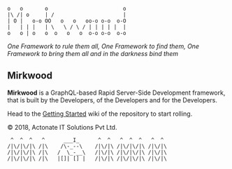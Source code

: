 
    o   o       o                        o
    |\ /| o     | /                      |
    | O |   o-o OO   o   o   oo-o o-o  o-O
    |   | | |   | \   \ / \ / | | | | |  |
    o   o | o   o  o   o   o  o-o o-o  o-o


_One Framework to rule them all, One Framework to find them, One Framework to bring them all and in the darkness bind them_


## Mirkwood

**Mirkwood** is a GraphQL-based Rapid Server-Side Development framework, that is built by the Developers, of the Developers and for the Developers.

Head to the [Getting Started]() wiki of the repository to start rolling.

© 2018, Actonate IT Solutions Pvt Ltd.




     ^  ^  ^   ^      ___I_      ^  ^   ^  ^  ^   ^  ^
    /|\/|\/|\ /|\    /\-_--\    /|\/|\ /|\/|\/|\ /|\/|\
    /|\/|\/|\ /|\   /  \_-__\   /|\/|\ /|\/|\/|\ /|\/|\
    /|\/|\/|\ /|\   |[]| [] |   /|\/|\ /|\/|\/|\ /|\/|\
